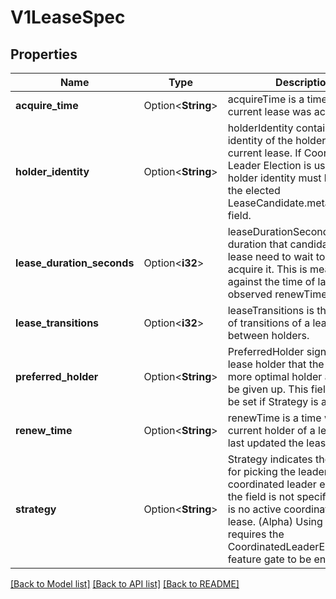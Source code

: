 # V1LeaseSpec

## Properties

Name | Type | Description | Notes
------------ | ------------- | ------------- | -------------
**acquire_time** | Option<**String**> | acquireTime is a time when the current lease was acquired. | [optional]
**holder_identity** | Option<**String**> | holderIdentity contains the identity of the holder of a current lease. If Coordinated Leader Election is used, the holder identity must be equal to the elected LeaseCandidate.metadata.name field. | [optional]
**lease_duration_seconds** | Option<**i32**> | leaseDurationSeconds is a duration that candidates for a lease need to wait to force acquire it. This is measured against the time of last observed renewTime. | [optional]
**lease_transitions** | Option<**i32**> | leaseTransitions is the number of transitions of a lease between holders. | [optional]
**preferred_holder** | Option<**String**> | PreferredHolder signals to a lease holder that the lease has a more optimal holder and should be given up. This field can only be set if Strategy is also set. | [optional]
**renew_time** | Option<**String**> | renewTime is a time when the current holder of a lease has last updated the lease. | [optional]
**strategy** | Option<**String**> | Strategy indicates the strategy for picking the leader for coordinated leader election. If the field is not specified, there is no active coordination for this lease. (Alpha) Using this field requires the CoordinatedLeaderElection feature gate to be enabled. | [optional]

[[Back to Model list]](../README.md#documentation-for-models) [[Back to API list]](../README.md#documentation-for-api-endpoints) [[Back to README]](../README.md)


